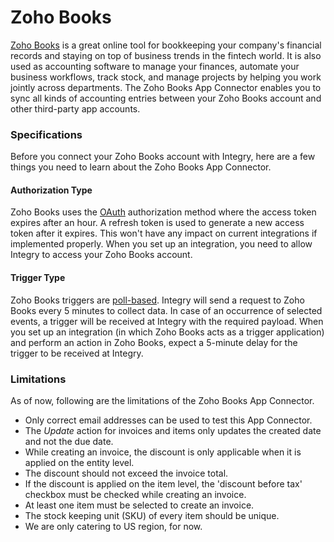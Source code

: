 # Zoho Books

[Zoho Books](https://www.integry.io/apps/zoho-books) is a great online tool for bookkeeping your company's financial records and staying on top of business trends in the fintech world. It is also used as accounting software to manage your finances, automate your business workflows, track stock, and manage projects by helping you work jointly across departments. The Zoho Books App Connector enables you to sync all kinds of accounting entries between your Zoho Books account and other third-party app accounts.&#x20;

### Specifications <a href="#specifications-0-0" id="specifications-0-0"></a>

Before you connect your Zoho Books account with Integry, here are a few things you need to learn about the Zoho Books App Connector.&#x20;

#### Authorization Type <a href="#authorization-type-0-1" id="authorization-type-0-1"></a>

&#x20;Zoho Books uses the [OAuth](https://support.integry.io/hc/en-us/articles/11112617800985-Authentication-Types-Supported-in-Integry) authorization method where the access token expires after an hour. A refresh token is used to generate a new access token after it expires. This won't have any impact on current integrations if implemented properly. When you set up an integration, you need to allow Integry to access your Zoho Books account.&#x20;

#### Trigger Type <a href="#trigger-type-0-2" id="trigger-type-0-2"></a>

Zoho Books triggers are [poll-based](https://www.testpreptraining.com/tutorial/describe-polling-triggers-and-their-usage/). Integry will send a request to Zoho Books every 5 minutes to collect data. In case of an occurrence of selected events, a trigger will be received at Integry with the required payload. When you set up an integration (in which Zoho Books acts as a trigger application) and perform an action in Zoho Books, expect a 5-minute delay for the trigger to be received at Integry.&#x20;

### Limitations <a href="#limitations-0-3" id="limitations-0-3"></a>

As of now, following are the limitations of the Zoho Books App Connector.&#x20;

* Only correct email addresses can be used to test this App Connector.
* The _Update_ action for invoices and items only updates the created date and not the due date.
* While creating an invoice, the discount is only applicable when it is applied on the entity level.
* The discount should not exceed the invoice total.
* If the discount is applied on the item level, the 'discount before tax' checkbox must be checked while creating an invoice.
* At least one item must be selected to create an invoice.
* The stock keeping unit (SKU) of every item should be unique.
* We are only catering to US region, for now.
